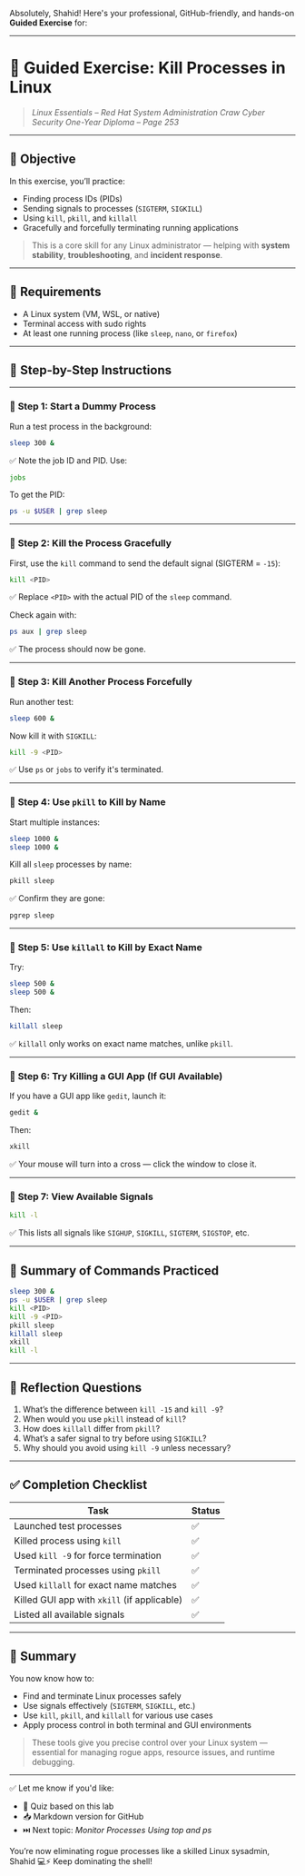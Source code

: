 Absolutely, Shahid! Here's your professional, GitHub-friendly, and hands-on **Guided Exercise** for:

---

# 🧪 **Guided Exercise: Kill Processes in Linux**

> *Linux Essentials – Red Hat System Administration*
> *Craw Cyber Security One-Year Diploma – Page 253*

---

## 🎯 Objective

In this exercise, you’ll practice:

* Finding process IDs (PIDs)
* Sending signals to processes (`SIGTERM`, `SIGKILL`)
* Using `kill`, `pkill`, and `killall`
* Gracefully and forcefully terminating running applications

> This is a core skill for any Linux administrator — helping with **system stability**, **troubleshooting**, and **incident response**.

---

## 🧰 Requirements

* A Linux system (VM, WSL, or native)
* Terminal access with sudo rights
* At least one running process (like `sleep`, `nano`, or `firefox`)

---

## 🧭 Step-by-Step Instructions

---

### 🔹 **Step 1: Start a Dummy Process**

Run a test process in the background:

```bash
sleep 300 &
```

✅ Note the job ID and PID. Use:

```bash
jobs
```

To get the PID:

```bash
ps -u $USER | grep sleep
```

---

### 🔹 **Step 2: Kill the Process Gracefully**

First, use the `kill` command to send the default signal (SIGTERM = `-15`):

```bash
kill <PID>
```

✅ Replace `<PID>` with the actual PID of the `sleep` command.

Check again with:

```bash
ps aux | grep sleep
```

✅ The process should now be gone.

---

### 🔹 **Step 3: Kill Another Process Forcefully**

Run another test:

```bash
sleep 600 &
```

Now kill it with `SIGKILL`:

```bash
kill -9 <PID>
```

✅ Use `ps` or `jobs` to verify it's terminated.

---

### 🔹 **Step 4: Use `pkill` to Kill by Name**

Start multiple instances:

```bash
sleep 1000 &
sleep 1000 &
```

Kill all `sleep` processes by name:

```bash
pkill sleep
```

✅ Confirm they are gone:

```bash
pgrep sleep
```

---

### 🔹 **Step 5: Use `killall` to Kill by Exact Name**

Try:

```bash
sleep 500 &
sleep 500 &
```

Then:

```bash
killall sleep
```

✅ `killall` only works on exact name matches, unlike `pkill`.

---

### 🔹 **Step 6: Try Killing a GUI App (If GUI Available)**

If you have a GUI app like `gedit`, launch it:

```bash
gedit &
```

Then:

```bash
xkill
```

✅ Your mouse will turn into a cross — click the window to close it.

---

### 🔹 **Step 7: View Available Signals**

```bash
kill -l
```

✅ This lists all signals like `SIGHUP`, `SIGKILL`, `SIGTERM`, `SIGSTOP`, etc.

---

## 📂 Summary of Commands Practiced

```bash
sleep 300 &
ps -u $USER | grep sleep
kill <PID>
kill -9 <PID>
pkill sleep
killall sleep
xkill
kill -l
```

---

## 🧠 Reflection Questions

1. What’s the difference between `kill -15` and `kill -9`?
2. When would you use `pkill` instead of `kill`?
3. How does `killall` differ from `pkill`?
4. What’s a safer signal to try before using `SIGKILL`?
5. Why should you avoid using `kill -9` unless necessary?

---

## ✅ Completion Checklist

| Task                                        | Status |
| ------------------------------------------- | ------ |
| Launched test processes                     | ✅      |
| Killed process using `kill`                 | ✅      |
| Used `kill -9` for force termination        | ✅      |
| Terminated processes using `pkill`          | ✅      |
| Used `killall` for exact name matches       | ✅      |
| Killed GUI app with `xkill` (if applicable) | ✅      |
| Listed all available signals                | ✅      |

---

## 📎 Summary

You now know how to:

* Find and terminate Linux processes safely
* Use signals effectively (`SIGTERM`, `SIGKILL`, etc.)
* Use `kill`, `pkill`, and `killall` for various use cases
* Apply process control in both terminal and GUI environments

> These tools give you precise control over your Linux system — essential for managing rogue apps, resource issues, and runtime debugging.

---

✅ Let me know if you'd like:

* 🧠 Quiz based on this lab
* 📥 Markdown version for GitHub
* ⏭️ Next topic: *Monitor Processes Using top and ps*

You’re now eliminating rogue processes like a skilled Linux sysadmin, Shahid 💻⚡ Keep dominating the shell!
